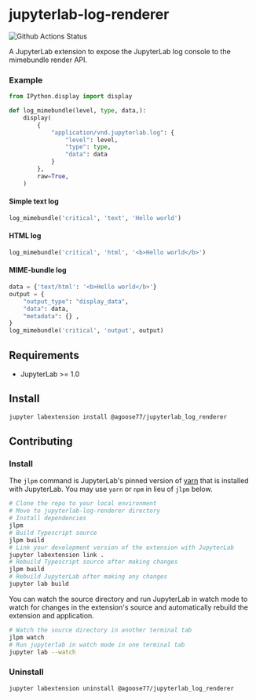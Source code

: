 # jupyterlab-log-renderer

![Github Actions Status](https://github.com/agoose77/jupyterlab-log-renderer/workflows/Build/badge.svg)

A JupyterLab extension to expose the JupyterLab log console to the mimebundle render API.

### Example
```python
from IPython.display import display

def log_mimebundle(level, type, data,):
    display(
        {
            "application/vnd.jupyterlab.log": {
                "level": level,
                "type": type,
                "data": data
            }
        },
        raw=True,
    )
```
#### Simple text log
```python
log_mimebundle('critical', 'text', 'Hello world')
```
#### HTML log
```python
log_mimebundle('critical', 'html', '<b>Hello world</b>')
```
#### MIME-bundle log
```python
data = {'text/html': '<b>Hello world</b>'}
output = {
    "output_type": "display_data",
    "data": data,
    "metadata": {} ,
}
log_mimebundle('critical', 'output', output)
```


## Requirements

* JupyterLab >= 1.0

## Install

```bash
jupyter labextension install @agoose77/jupyterlab_log_renderer
```

## Contributing

### Install

The `jlpm` command is JupyterLab's pinned version of
[yarn](https://yarnpkg.com/) that is installed with JupyterLab. You may use
`yarn` or `npm` in lieu of `jlpm` below.

```bash
# Clone the repo to your local environment
# Move to jupyterlab-log-renderer directory
# Install dependencies
jlpm
# Build Typescript source
jlpm build
# Link your development version of the extension with JupyterLab
jupyter labextension link .
# Rebuild Typescript source after making changes
jlpm build
# Rebuild JupyterLab after making any changes
jupyter lab build
```

You can watch the source directory and run JupyterLab in watch mode to watch for changes in the extension's source and automatically rebuild the extension and application.

```bash
# Watch the source directory in another terminal tab
jlpm watch
# Run jupyterlab in watch mode in one terminal tab
jupyter lab --watch
```

### Uninstall

```bash
jupyter labextension uninstall @agoose77/jupyterlab_log_renderer
```

